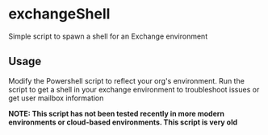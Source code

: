 # exchangeShell #

Simple script to spawn a shell for an Exchange environment

## Usage ##

Modify the Powershell script to reflect your org's environment. Run the script to get a shell in your exchange environment to troubleshoot issues or get user mailbox information

__NOTE: This script has not been tested recently in more modern environments or cloud-based environments. This script is very old__
